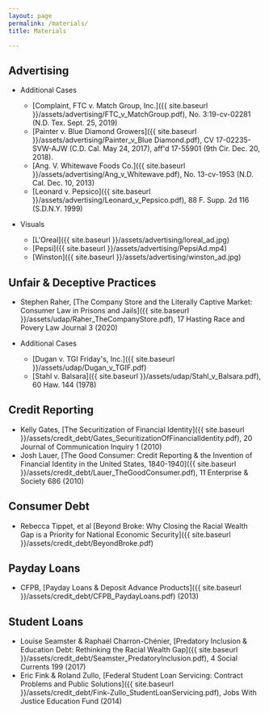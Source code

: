 ```yaml
---
layout: page
permalink: /materials/
title: Materials

---
```


## Advertising

- Additional Cases 
  - [Complaint, FTC v. Match Group, Inc.]({{ site.baseurl }}/assets/advertising/FTC_v_MatchGroup.pdf), No. 3:19-cv-02281 (N.D. Tex. Sept. 25, 2019)
  - [Painter v. Blue Diamond Growers]({{ site.baseurl }}/assets/advertising/Painter_v_Blue Diamond.pdf), CV 17-02235-SVW-AJW (C.D. Cal. May 24, 2017), aff'd  17-55901 (9th Cir. Dec. 20, 2018). 
  - [Ang. V. Whitewave Foods Co.]({{ site.baseurl }}/assets/advertising/Ang_v_Whitewave.pdf), No. 13-cv-1953 (N.D. Cal. Dec. 10, 2013)
  - [Leonard v. Pepsico]({{ site.baseurl }}/assets/advertising/Leonard_v_Pepsico.pdf), 88 F. Supp. 2d 116 (S.D.N.Y. 1999)

- Visuals 
  - [L'Oreal]({{ site.baseurl }}/assets/advertising/loreal_ad.jpg)
  - [Pepsi]({{ site.baseurl }}/assets/advertising/PepsiAd.mp4)
  - [Winston]({{ site.baseurl }}/assets/advertising/winston_ad.jpg)

## Unfair & Deceptive Practices 

- Stephen Raher, [The Company Store and the Literally Captive Market: Consumer Law in Prisons and Jails]({{ site.baseurl }}/assets/udap/Raher_TheCompanyStore.pdf), 17 Hasting Race and Povery Law Journal 3 (2020)

- Additional Cases 
  - [Dugan v. TGI Friday's, Inc.]({{ site.baseurl }}/assets/udap/Dugan_v_TGIF.pdf)
  - [Stahl v. Balsara]({{ site.baseurl }}/assets/udap/Stahl_v_Balsara.pdf), 60 Haw. 144 (1978)

## Credit Reporting 

- Kelly Gates, [The Securitization of Financial Identity]({{ site.baseurl }}/assets/credit_debt/Gates_SecuritizationOfFinancialIdentity.pdf), 20 Journal of Communication Inquiry 1 (2010)
- Josh Lauer, [The Good Consumer: Credit Reporting & the Invention of Financial Identity in the United States, 1840-1940]({{ site.baseurl }}/assets/credit_debt/Lauer_TheGoodConsumer.pdf), 11 Enterprise & Society 686 (2010)

## Consumer Debt 

- Rebecca Tippet, et al [Beyond Broke: Why Closing the Racial Wealth Gap is a Priority for National Economic Security]({{ site.baseurl }}/assets/credit_debt/BeyondBroke.pdf)

## Payday Loans

- CFPB, [Payday Loans & Deposit Advance Products]({{ site.baseurl }}/assets/credit_debt/CFPB_PaydayLoans.pdf) (2013)

## Student Loans
  
- Louise Seamster & Raphaël Charron-Chénier, [Predatory Inclusion & Education Debt: Rethinking the Racial Wealth Gap]({{ site.baseurl }}/assets/credit_debt/Seamster_PredatoryInclusion.pdf), 4 Social Currents 199 (2017)
- Eric Fink & Roland Zullo, [Federal Student Loan Servicing: Contract Problems and Public Solutions]({{ site.baseurl }}/assets/credit_debt/Fink-Zullo_StudentLoanServicing.pdf), Jobs With Justice Education Fund (2014)


